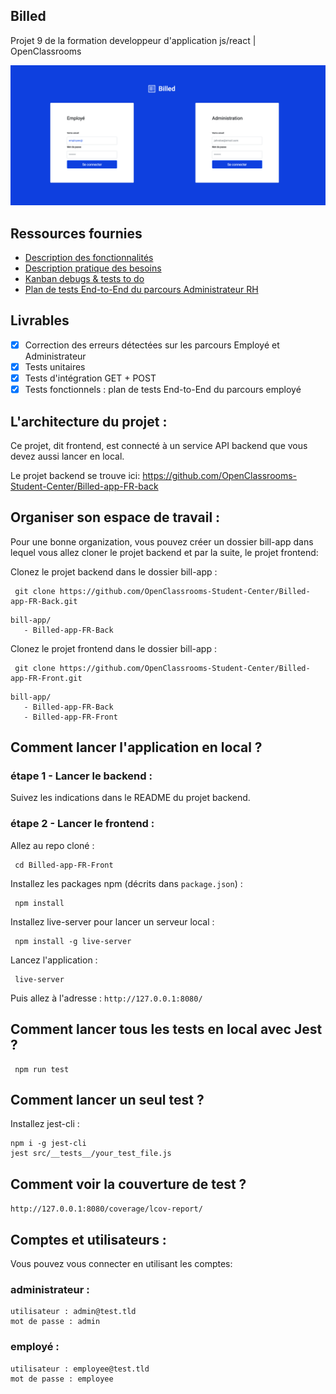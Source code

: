 ## Billed

Projet 9 de la formation developpeur d'application  js/react | OpenClassrooms

![Alt text](billed.png)

## Ressources fournies

- [Description des fonctionnalités](https://s3-eu-west-1.amazonaws.com/course.oc-static.com/projects/Front-End+V2/P7+Tests/Billed+-+Description+des+fonctionnalite%CC%81s.pdf)
- [Description pratique des besoins](https://course.oc-static.com/projects/DA+JSR_P9/Billed+-+Description+pratique+des+besoins+-.pdf)
- [Kanban debugs & tests to do](https://www.notion.so/a7a612fc166747e78d95aa38106a55ec?v=2a8d3553379c4366b6f66490ab8f0b90)
- [Plan de tests End-to-End du parcours Administrateur RH](https://s3-eu-west-1.amazonaws.com/course.oc-static.com/projects/Front-End+V2/P7+Tests/Billed+-+E2E+parcours+administrateur.pdf)

## Livrables

- [x] Correction des erreurs détectées sur les parcours Employé et Administrateur
- [x] Tests unitaires
- [x] Tests d'intégration GET + POST
- [x] Tests fonctionnels : plan de tests End-to-End du parcours employé
## L'architecture du projet :

Ce projet, dit frontend, est connecté à un service API backend que vous devez aussi lancer en local.

Le projet backend se trouve ici: https://github.com/OpenClassrooms-Student-Center/Billed-app-FR-back

## Organiser son espace de travail :

Pour une bonne organization, vous pouvez créer un dossier bill-app dans lequel vous allez cloner le projet backend et par la suite, le projet frontend:

Clonez le projet backend dans le dossier bill-app :
```
 git clone https://github.com/OpenClassrooms-Student-Center/Billed-app-FR-Back.git
```
```
bill-app/
   - Billed-app-FR-Back
```

Clonez le projet frontend dans le dossier bill-app :
```
 git clone https://github.com/OpenClassrooms-Student-Center/Billed-app-FR-Front.git
```

```
bill-app/
   - Billed-app-FR-Back
   - Billed-app-FR-Front
```

## Comment lancer l'application en local ?

### étape 1 - Lancer le backend :

Suivez les indications dans le README du projet backend.

### étape 2 - Lancer le frontend :

Allez au repo cloné :
```
 cd Billed-app-FR-Front
```

Installez les packages npm (décrits dans `package.json`) :
```
 npm install
```

Installez live-server pour lancer un serveur local :
```
 npm install -g live-server
```

Lancez l'application :
```
 live-server
```

Puis allez à l'adresse : `http://127.0.0.1:8080/`


## Comment lancer tous les tests en local avec Jest ?

```
 npm run test
```

## Comment lancer un seul test ?

Installez jest-cli :

```
npm i -g jest-cli
jest src/__tests__/your_test_file.js
```

## Comment voir la couverture de test ?

`http://127.0.0.1:8080/coverage/lcov-report/`

## Comptes et utilisateurs :

Vous pouvez vous connecter en utilisant les comptes:

### administrateur : 
```
utilisateur : admin@test.tld 
mot de passe : admin
```
### employé :
```
utilisateur : employee@test.tld
mot de passe : employee
```
